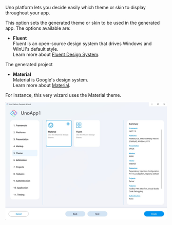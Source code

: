Uno platform lets you decide easily which theme or skin to display throughout your app.

This option sets the generated theme or skin to be used in the generated app. The options available are:
    
- **Fluent**  
Fluent is an open-source design system that drives Windows and WinUI's default style.  
Learn more about [Fluent Design System](https://www.microsoft.com/design/fluent/).

The generated project 
    
- **Material**  
Material is Google's design system.  
Learn more about [Material](https://material.io/).

For instance, this very wizard uses the Material theme.

![](assets/themes.jpg)
